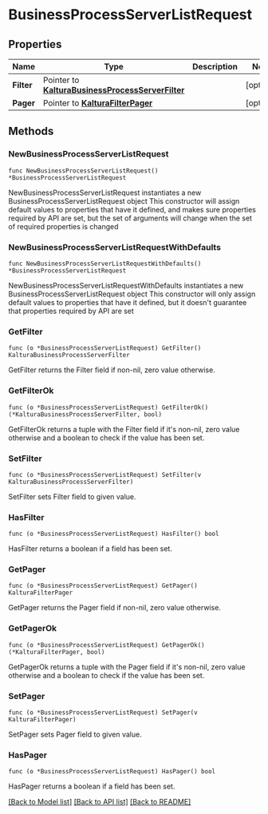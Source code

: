 # BusinessProcessServerListRequest

## Properties

Name | Type | Description | Notes
------------ | ------------- | ------------- | -------------
**Filter** | Pointer to [**KalturaBusinessProcessServerFilter**](KalturaBusinessProcessServerFilter.md) |  | [optional] 
**Pager** | Pointer to [**KalturaFilterPager**](KalturaFilterPager.md) |  | [optional] 

## Methods

### NewBusinessProcessServerListRequest

`func NewBusinessProcessServerListRequest() *BusinessProcessServerListRequest`

NewBusinessProcessServerListRequest instantiates a new BusinessProcessServerListRequest object
This constructor will assign default values to properties that have it defined,
and makes sure properties required by API are set, but the set of arguments
will change when the set of required properties is changed

### NewBusinessProcessServerListRequestWithDefaults

`func NewBusinessProcessServerListRequestWithDefaults() *BusinessProcessServerListRequest`

NewBusinessProcessServerListRequestWithDefaults instantiates a new BusinessProcessServerListRequest object
This constructor will only assign default values to properties that have it defined,
but it doesn't guarantee that properties required by API are set

### GetFilter

`func (o *BusinessProcessServerListRequest) GetFilter() KalturaBusinessProcessServerFilter`

GetFilter returns the Filter field if non-nil, zero value otherwise.

### GetFilterOk

`func (o *BusinessProcessServerListRequest) GetFilterOk() (*KalturaBusinessProcessServerFilter, bool)`

GetFilterOk returns a tuple with the Filter field if it's non-nil, zero value otherwise
and a boolean to check if the value has been set.

### SetFilter

`func (o *BusinessProcessServerListRequest) SetFilter(v KalturaBusinessProcessServerFilter)`

SetFilter sets Filter field to given value.

### HasFilter

`func (o *BusinessProcessServerListRequest) HasFilter() bool`

HasFilter returns a boolean if a field has been set.

### GetPager

`func (o *BusinessProcessServerListRequest) GetPager() KalturaFilterPager`

GetPager returns the Pager field if non-nil, zero value otherwise.

### GetPagerOk

`func (o *BusinessProcessServerListRequest) GetPagerOk() (*KalturaFilterPager, bool)`

GetPagerOk returns a tuple with the Pager field if it's non-nil, zero value otherwise
and a boolean to check if the value has been set.

### SetPager

`func (o *BusinessProcessServerListRequest) SetPager(v KalturaFilterPager)`

SetPager sets Pager field to given value.

### HasPager

`func (o *BusinessProcessServerListRequest) HasPager() bool`

HasPager returns a boolean if a field has been set.


[[Back to Model list]](../README.md#documentation-for-models) [[Back to API list]](../README.md#documentation-for-api-endpoints) [[Back to README]](../README.md)


